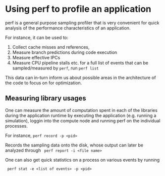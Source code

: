 # Using perf to profile an application

perf is a general purpose sampling profiler that is very convenient for quick analysis of the performance characteristics of an application.

For instance, it can be used to:
1. Collect cache misses and references,
2. Measure branch predictions during code execution
3. Measure effective IPCs
4. Measure CPU pipeline stalls
etc. for a full list of events that can be sampled/measured by `perf`, run `perf list`

This data can in-turn inform us about possible areas in the architecture of the code to focus on for optimization.
## Measuring library usages

One can measure the amount of computation spent in each of the libraries during the application runtime by executing the application (e.g. running a simulation), loggin into the compute node and running perf on the individual processes.

For instance, 
``` perf record -p <pid> ```

Records the sampling data onto the disk, whose output can later be analyzed through 
``` perf report -i <file name>```


One can also get quick statistics on a process on various events by running

``` perf stat -e <list of events> -p <pid>```
